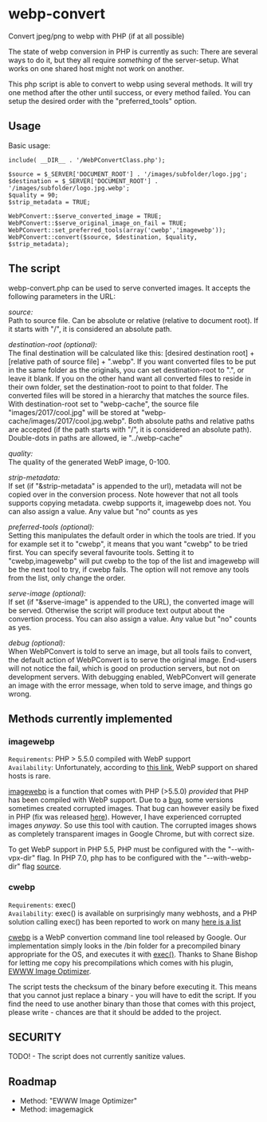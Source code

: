 # webp-convert
Convert jpeg/png to webp with PHP (if at all possible)

The state of webp conversion in PHP is currently as such: There are several ways to do it, but they all require *something* of the server-setup. What works on one shared host might not work on another.

This php script is able to convert to webp using several methods. It will try one method after the other until success, or every method failed. You can setup the desired order with the "preferred_tools" option.

## Usage

Basic usage:
```
include( __DIR__ . '/WebPConvertClass.php');

$source = $_SERVER['DOCUMENT_ROOT'] . '/images/subfolder/logo.jpg';
$destination = $_SERVER['DOCUMENT_ROOT'] . '/images/subfolder/logo.jpg.webp';
$quality = 90;
$strip_metadata = TRUE;

WebPConvert::$serve_converted_image = TRUE;
WebPConvert::$serve_original_image_on_fail = TRUE;
WebPConvert::set_preferred_tools(array('cwebp','imagewebp'));
WebPConvert::convert($source, $destination, $quality, $strip_metadata);
```

## The script

webp-convert.php can be used to serve converted images. It accepts the following parameters in the URL:

*source:*\
Path to source file. Can be absolute or relative (relative to document root). If it starts with "/", it is considered an absolute path.

*destination-root (optional):*\
The final destination will be calculated like this: [desired destination root] + [relative path of source file] + ".webp". If you want converted files to be put in the same folder as the originals, you can set destination-root to ".", or leave it blank. If you on the other hand want all converted files to reside in their own folder, set the destination-root to point to that folder. The converted files will be stored in a hierarchy that matches the source files. With destination-root set to "webp-cache", the source file "images/2017/cool.jpg" will be stored at "webp-cache/images/2017/cool.jpg.webp". Both absolute paths and relative paths are accepted (if the path starts with "/", it is considered an absolute path). Double-dots in paths are allowed, ie "../webp-cache"

*quality:*\
The quality of the generated WebP image, 0-100.

*strip-metadata:*\
If set (if "&strip-metadata" is appended to the url), metadata will not be copied over in the conversion process. Note however that not all tools supports copying metadata. cwebp supports it, imagewebp does not. You can also assign a value. Any value but "no" counts as yes

*preferred-tools (optional):*\
Setting this manipulates the default order in which the tools are tried. If you for example set it to "cwebp", it means that you want "cwebp" to be tried first. You can specify several favourite tools. Setting it to "cwebp,imagewebp" will put cwebp to the top of the list and imagewebp will be the next tool to try, if cwebp fails. The option will not remove any tools from the list, only change the order.

*serve-image (optional):*\
If set (if "&serve-image" is appended to the URL), the converted image will be served. Otherwise the script will produce text output about the convertion process. You can also assign a value. Any value but "no" counts as yes.

*debug (optional):*\
When WebPConvert is told to serve an image, but all tools fails to convert, the default action of WebPConvert is to serve the original image. End-users will not notice the fail, which is good on production servers, but not on development servers. With debugging enabled, WebPConvert will generate an image with the error message, when told to serve image, and things go wrong.



## Methods currently implemented

### imagewebp
```Requirements```: PHP > 5.5.0 compiled with WebP support<br>
```Availability```: Unfortunately, according to [this link](https://stackoverflow.com/questions/25248382/how-to-create-a-webp-image-in-php), WebP support on shared hosts is rare.

[imagewebp](http://php.net/manual/en/function.imagewebp.php) is a function that comes with PHP (>5.5.0) *provided* that PHP has been compiled with WebP support. Due to a [bug](https://bugs.php.net/bug.php?id=66590), some versions sometimes created corrupted images. That bug can however easily be fixed in PHP (fix was released [here](https://stackoverflow.com/questions/30078090/imagewebp-php-creates-corrupted-webp-files)). However, I have experienced corrupted images *anyway*. So use this tool with caution. The corrupted images shows as completely transparent images in Google Chrome, but with correct size.


To get WebP support in PHP 5.5, PHP must be configured with the "--with-vpx-dir" flag. In PHP 7.0, php has to be configured with the "--with-webp-dir" flag [source](http://il1.php.net/manual/en/image.installation.php).


### cwebp
```Requirements```: exec()<br>
```Availability```: exec() is available on surprisingly many webhosts, and a PHP solution calling exec() has been reported to work on many [here is a list](https://wordpress.org/plugins/ewww-image-optimizer/#installation)

[cwebp](https://developers.google.com/speed/webp/docs/cwebp) is a WebP convertion command line tool released by Google. Our implementation simply looks in the /bin folder for a precompiled binary appropriate for the OS, and executes it with [exec()](http://php.net/manual/en/function.exec.php). Thanks to Shane Bishop for letting me copy his precompilations which comes with his plugin, [EWWW Image Optimizer](https://ewww.io/).

The script tests the checksum of the binary before executing it. This means that you cannot just replace a binary - you will have to edit the script. If you find the need to use another binary than those that comes with this project, please write - chances are that it should be added to the project.


## SECURITY
TODO! - The script does not currently sanitize values.

## Roadmap
* Method: "EWWW Image Optimizer"
* Method: imagemagick




